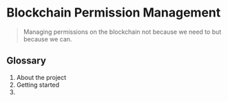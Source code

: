 # Blockchain Permission Management

> Managing permissions on the blockchain not because we need to but because we can.

## Glossary

1. About the project
2. Getting started
3. 


